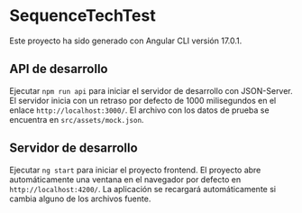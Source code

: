 # SequenceTechTest

Este proyecto ha sido generado con Angular CLI versión 17.0.1.

## API de desarrollo

Ejecutar `npm run api` para iniciar el servidor de desarrollo con JSON-Server.
El servidor inicia con un retraso por defecto de 1000 milisegundos en el enlace `http://localhost:3000/`.
El archivo con los datos de prueba se encuentra en `src/assets/mock.json`.

## Servidor de desarrollo

Ejecutar `ng start` para iniciar el proyecto frontend. El proyecto abre automáticamente una ventana en el navegador por defecto en `http://localhost:4200/`. La aplicación se recargará automáticamente si cambia alguno de los archivos fuente.
